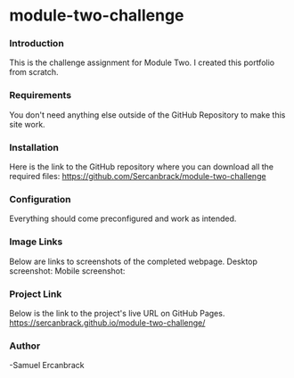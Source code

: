 # module-two-challenge

### Introduction

This is the challenge assignment for Module Two. I created this portfolio from scratch.

### Requirements

You don't need anything else outside of the GitHub Repository to make this site work.

### Installation

Here is the link to the GitHub repository where you can download all the required files:
https://github.com/Sercanbrack/module-two-challenge

### Configuration

Everything should come preconfigured and work as intended.

### Image Links

Below are links to screenshots of the completed webpage.
Desktop screenshot: 
Mobile screenshot:

### Project Link

Below is the link to the project's live URL on GitHub Pages.
https://sercanbrack.github.io/module-two-challenge/

### Author

-Samuel Ercanbrack